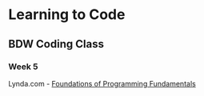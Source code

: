 # Learning to Code
## BDW Coding Class

### Week 5
Lynda.com - [Foundations of Programming Fundamentals](http://www.lynda.com/JavaScript-tutorials/Foundations-of-Programming-Fundamentals/83603-2.html)
